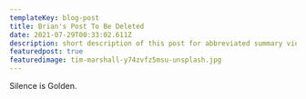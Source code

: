 ```yaml
---
templateKey: blog-post
title: Brian's Post To Be Deleted
date: 2021-07-29T00:33:02.611Z
description: short description of this post for abbreviated summary views
featuredpost: true
featuredimage: tim-marshall-y74zvfz5msu-unsplash.jpg
---
```


Silence is Golden.
